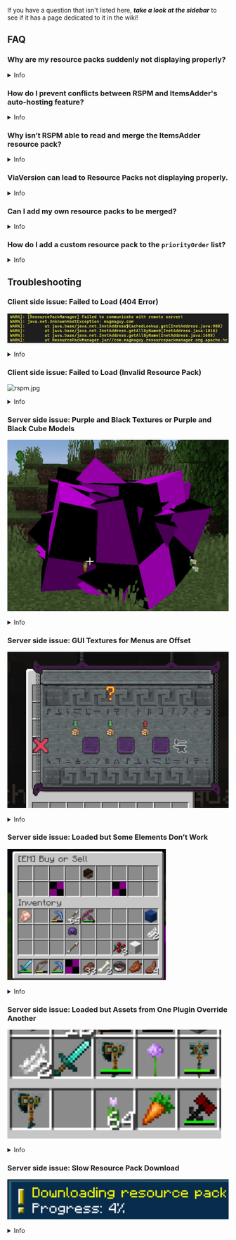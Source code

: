 If you have a question that isn't listed here, ***take a look at the sidebar*** to see if it has a page dedicated to it
in the wiki!

## FAQ

### Why are my resource packs suddenly not displaying properly?  

<details>  
<summary>  
Info  
</summary>  

Sometimes issues can arise with resource pack merging, particularly after upgrading your server or plugins. For example, you may update your server from version 1.21 to 1.21.4 and notice that models for coins or swords in the EliteMobs resource pack are displayed as purple and black squares instead of the intended models.  

This issue can occur even if you haven’t made changes to Resource Pack Manager (RSPM) or other related resource pack settings.  

To resolve this, try the following:  

1. Stop your server.  
2. Delete the `ResourcePackManager` folder located in the `plugins` directory.  
3. Restart your server to allow RSPM to regenerate its configuration files and resource packs.  

This process often resolves display issues and restores proper functionality to your resource packs.  

</details>  

### How do I prevent conflicts between RSPM and ItemsAdder's auto-hosting feature?  

<details>  
<summary>  
Info  
</summary>  

ItemsAdder has its own auto-hosting feature, which can conflict with RSPM's auto-hosting if both are enabled. If you're using RSPM's auto-hosting and want it to handle all your resource packs—including those from ItemsAdder—you will need to disable ItemsAdder's auto-hosting.  

To do this, follow these steps:  

1. Open the `config.yml` file for ItemsAdder.  
2. Locate the `auto-external-host` setting and set it to `false`.  
3. Disable all other hosting methods by ensuring that no other hosting options are enabled in the configuration.  

Here’s an example of what the configuration should look like:  

```yaml
auto-external-host:
  enabled: false
```

</details>

### Why isn’t RSPM able to read and merge the ItemsAdder resource pack?  

<details>  
<summary>  
Info  
</summary>  

If you are using ItemsAdder, it is necessary to disable ItemsAdder's encryption to ensure that RSPM can read and merge the resource pack properly. ItemsAdder can encrypt its resource pack, which prevents RSPM from accessing and merging the files.  

To resolve this, follow these steps:  

1. Open the `config.yml` file for ItemsAdder.  
2. Set the following settings to `false`:  

```yaml
zip:
  protect-file-from-unzip:
    protection_1: false
    protection_2: false
```

</details>

### ViaVersion can lead to Resource Packs not displaying properly.  

<details>  
<summary>  
Info  
</summary>  

ViaVersion can cause issues with resource packs, particularly when running a server on a version lower than 1.21.4. Minecraft introduced changes in how resource packs are handled starting from 1.21.4. If you are running a server on a version like 1.21.3 and using ViaVersion to allow 1.21.4 clients to connect, these clients may experience issues displaying certain resource pack contents, such as custom models from FMM (FreeMinecraftModels).  

This happens because the resource pack system in Minecraft changed with the 1.21.4 update.

To resolve this, consider updating your server to 1.21.4 or higher, as this will ensure better compatibility with modern resource pack features, including FMM custom models.  

</details>

### Can I add my own resource packs to be merged?

<details>
<summary>
Info
</summary>

You can add your own custom resource packs by placing them in the `mixer` folder located inside the `ResourcePackManager` plugin directory.

Simply drop your `.zip` file into that folder. To ensure it’s merged correctly, update the `priorityOrder` section in the `config.yml` with the exact filename, including the `.zip` extension. For example:

```yaml
priorityOrder:
  - ResourcePackManager
  - EliteMobs
  - MyCustomPack.zip
```

This allows you to seamlessly merge EliteMobs, FreeMinecraftModels, and any custom textures into a single pack.

</details>


### How do I add a custom resource pack to the `priorityOrder` list?

<details>  
<summary>  
Info  
</summary>  

To add a custom resource pack to the `priorityOrder` in `ResourcePackManager`, simply include the **exact filename** of the `.zip` file you placed in the `mixer` folder.

For example, if you added a resource pack called `MyWeirdTextures.zip`, your config should look like this:

```yaml
priorityOrder:
  - ResourcePackManager
  - EliteMobs
  - MyWeirdTextures.zip
```

</details>

## Troubleshooting

### Client side issue: Failed to Load (404 Error)
![rspm_failed_to_reach_server.jpg](../../../img/wiki/rspm_failed_to_reach_server.jpg)

<details>  
<summary>  
Info  
</summary>  

**What this means:**  
When a player connects, Minecraft tries to download the resource pack generated by RSPM from the auto-hosted link. A 404 error means the hosting server responded with “file not found,” so the resource pack cannot be downloaded.

**Important note:**  
This hosting service is internal to RSPM and not configurable by server admins. The download link is generated automatically.

**Common causes:**  
- The hosting service is temporarily down or unreachable.  
- The resource pack failed to upload correctly during generation.  
- The link is blocked by a firewall, ISP, or network restrictions (common in schools or workplaces).  

**How to fix:**  
1. Have the affected player copy the resource pack URL from their Minecraft chat or console and try to open it in a web browser.  
2. If it loads correctly in the browser but not in Minecraft, the player may have a caching issue; restarting Minecraft usually resolves this.  
3. If the link does not open in the browser, try regenerating the resource pack by running `/rspm reload` on the server and then rejoin.  
4. If all players experience this issue, it may indicate that the hosting service is temporarily unavailable, wait and try again later.  

</details>

### Client side issue: Failed to Load (Invalid Resource Pack)
![rspm.jpg](../../../img/wiki/MISSING_IMAGEg)

<details>  
<summary>  
Info  
</summary>  

**What this means:**  
Minecraft successfully downloaded the resource pack, but rejected it because the pack is corrupted, incomplete, or missing essential files.

**Common causes:**  
- The merging process failed due to incompatible resource packs from different plugins.  
- One or more source packs contain malformed files, such as broken JSON files or invalid `mcmeta` files.  
- Asset file paths exceed Minecraft’s maximum allowed folder depth or include illegal characters.

**How to fix:**  
1. Run `/rspm reload` to force a clean regeneration of the merged resource pack.  
2. Temporarily remove any recently added plugins that add resource packs, then try again to see if the issue resolves.  
3. Add those plugins back one by one, testing after each, to identify which resource pack is causing the problem.  
4. Check the RSPM server logs for warnings about merge conflicts or missing files, which can help pinpoint the source of the issue.  

</details>

### Server side issue: Purple and Black Textures or Purple and Black Cube Models
![rspm_purple_and_black_squares.jpg](../../../img/wiki/rspm_purple_and_black_squares.jpg)

<details>  
<summary>  
Info  
</summary>  

**What this means:**  
The purple-and-black checkerboard pattern in Minecraft indicates the game cannot find the required texture or model in the loaded resource pack. Seeing purple cubes instead of custom models means the model JSON exists but references a missing or invalid texture or model files.

**Common causes:**  
- The required texture was not included in the merged resource pack.  
- The model JSON file points to an incorrect or outdated texture path.  
- Conflicts between multiple plugin resource packs where one pack overwrites another’s assets.

**How to fix:**  
1. Use the `priorityOrder` list in `config.yml` to make sure the correct resource pack has precedence during merging.  
2. Verify the missing texture file is present in the original source resource pack.  
3. Check the model JSON file to confirm its texture path matches the actual file location in the pack.  
4. After making corrections, run `/rspm reload` to regenerate the merged pack and test again.

</details>

### Server side issue: GUI Textures for Menus are Offset
![rspm_offset_textures.jpg](../../../img/wiki/rspm_offset_textures.jpg)

<details>  
<summary>  
Info  
</summary>  

**What this means:**  
When GUI textures appear misaligned—such as icons shifted or bars out of place—it is usually caused by conflicts in font files. Minecraft only supports one active font set at a time, so multiple packs overriding fonts can cause display issues.

**Common causes:**  
- Several plugin resource packs modify `font/default.json` or related font files.  
- RSPM merges these without a clear priority set for which font to use.

**How to fix:**  
1. Open `plugins/ResourcePackManager/config.yml` and find the `priorityOrder` section.  
2. Move the plugin pack whose fonts you want to preserve to the top of the list.  
3. Run `/rspm reload` to regenerate the merged resource pack.  

**Note:** It is not possible to fully merge multiple font files in Minecraft—only one font set will take effect, so priority must be chosen.

</details>

### Server side issue: Loaded but Some Elements Don’t Work
![rspm.jpg](../../../img/wiki/rspm_missing_elements.jpg)

<details>  
<summary>  
Info  
</summary>  

**What this means:**  
Some items, textures, or models either load incorrectly or do not appear at all in the game.

**Common causes:**  
- Mismatch between the Minecraft client version and the server version. Usually between version 1.21.3 and 1.21.4.  
- Use of ViaVersion or similar plugins that allow clients with unsupported versions to connect.  
- Resource packs using newer model formats that older clients cannot handle, or vice versa.

**How to fix:**  
1. Make sure all players use the same Minecraft version as the server.  
2. If you have ViaVersion installed, know that some assets may not work properly until full compatibility is added.  
3. Keep both client and server resource pack features within the same supported Minecraft version range to avoid conflicts.

</details>

### Server side issue: Loaded but Assets from One Plugin Override Another
![rspm.jpg](../../../img/wiki/rspm_assets_override.jpg)

<details>  
<summary>  
Info  
</summary>  

**What this means:**  
Two or more plugin resource packs contain files with the same names and paths. When RSPM merges them, the pack lower in the priority order overwrites the assets from the one above it.

**How to fix:**  
1. Open `plugins/ResourcePackManager/config.yml`.  
2. In the `priorityOrder` list, move the plugin whose assets you want to keep higher up, above the conflicting ones.  
3. Run `/rspm reload` to regenerate the merged resource pack.

**Note:**  
On Minecraft versions before 1.21.4, some conflicts cannot be perfectly resolved by priority alone. In such cases, manual merging or editing of the source resource packs may be necessary.

</details>

### Server side issue: Slow Resource Pack Download
![rspm_slow_rp_download.jpg](../../../img/wiki/rspm_slow_rp_download.jpg)

<details>  
<summary>  
Info  
</summary>  

**What this means:**  
Players may experience slow downloads or lag when the resource pack is being sent by the server. This is usually due to the resource pack being hosted on our remote servers, which means the download speed depends on the player's physical location and internet connection quality.

**Common causes:**  
- Player is located far from the hosting server geographically.  
- The player's internet connection is slow or unstable.  
- Temporary network congestion between the player and the hosting server.  

**How to fix or mitigate:**  
1. Encourage players to check their internet connection speed and stability.  
2. Players can try connecting from a different network or location to see if the speed improves.  
3. If slow downloads are a persistent problem, consider hosting the resource pack on an alternative hosting service closer to your player base. You can disable RSPM’s auto-hosting in the config and provide a direct resource pack URL in `server.properties`.  
4. Make sure the resource pack size is optimized and not larger than necessary to minimize download time.  

**Note:**  
Unfortunately, due to the nature of remote hosting, some players will experience slower downloads based on factors outside server control.


</details>
